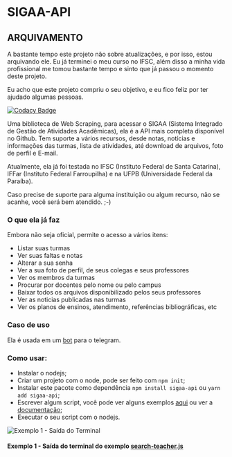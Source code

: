 # SIGAA-API

## ARQUIVAMENTO

A bastante tempo este projeto não sobre atualizações, e por isso, estou arquivando ele.
Eu já terminei o meu curso no IFSC, além disso a minha vida profissional me tomou bastante tempo e sinto que já passou o momento deste projeto.

Eu acho que este projeto compriu o seu objetivo, e eu fico feliz por ter ajudado algumas pessoas.

[![Codacy Badge](https://app.codacy.com/project/badge/Grade/1ed3e89858204acdb2307febc87da74c)](https://www.codacy.com/gh/GeovaneSchmitz/sigaa-api/dashboard?utm_source=github.com&utm_medium=referral&utm_content=GeovaneSchmitz/sigaa-api&utm_campaign=Badge_Grade)

Uma biblioteca de Web Scraping, para acessar o SIGAA (Sistema Integrado de Gestão de Atividades Acadêmicas), ela é a API mais completa disponível no Github. Tem suporte a vários recursos, desde notas, notícias e informações das turmas, lista de atividades, até download de arquivos, foto de perfil e E-mail.

Atualmente, ela já foi testada no IFSC (Instituto Federal de Santa Catarina), IFFar (Instituto Federal Farroupilha) e na UFPB (Universidade Federal da Paraíba).

Caso precise de suporte para alguma instituição ou algum recurso, não se acanhe, você será bem atendido. ;-)

### O que ela já faz

Embora não seja oficial, permite o acesso a vários itens:

- Listar suas turmas
- Ver suas faltas e notas
- Alterar a sua senha
- Ver a sua foto de perfil, de seus colegas e seus professores
- Ver os membros da turmas
- Procurar por docentes pelo nome ou pelo campus
- Baixar todos os arquivos disponibilizado pelos seus professores
- Ver as noticias publicadas nas turmas
- Ver os planos de ensinos, atendimento, referências bibliográficas, etc

### Caso de uso

Ela é usada em um [bot](https://github.com/GeovaneSchmitz/SIGAA-telegram-integration) para o telegram.

### Como usar:

- Instalar o nodejs;
- Criar um projeto com o node, pode ser feito com `npm init`;
- Instalar este pacote como dependência `npm install sigaa-api` ou `yarn add sigaa-api`;
- Escrever algum script, você pode ver alguns exemplos [aqui](https://github.com/GeovaneSchmitz/sigaa-api/tree/master/examples) ou ver a [documentação](https://geovaneschmitz.github.io/sigaa-api/);
- Executar o seu script com o nodejs.

![Exemplo 1 - Saída do Terminal](https://raw.githubusercontent.com/GeovaneSchmitz/sigaa-api/master/Exemplo1.webp 'Exemplo 1 - Saída do Terminal')

#### Exemplo 1 - Saída do terminal do exemplo [search-teacher.js](https://github.com/GeovaneSchmitz/sigaa-api/blob/master/examples/search-teacher.js)
